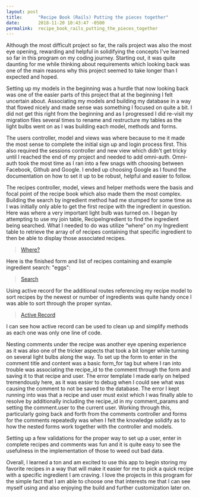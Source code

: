 ```yaml
---
layout: post
title:      "Recipe Book (Rails) Putting the pieces together"
date:       2018-11-20 10:43:47 -0500
permalink:  recipe_book_rails_putting_the_pieces_together
---
```



<blockquote class="imgur-embed-pub" lang="en" data-id="8j9DgqA"><a href="//imgur.com/8j9DgqA"></a></blockquote><script async src="//s.imgur.com/min/embed.js" charset="utf-8"></script>

Although the most difficult project so far, the rails project was also the most eye opening, rewarding and helpful in solidifying the concepts I've learned so far in this program on my coding journey.  Starting out, it was quite daunting for me while thinking about requirements which looking back was one of the main reasons why this project seemed to take longer than I expected and hoped.    

Setting up my models in the beginning was a hurdle that now looking back was one of the easier parts of this project that at the beginning I felt uncertain about.  Associating my models and building my database in a way that flowed nicely and made sense was something I focused on quite a bit.  I did not get this right from the beginning and as I progressed I did re-visit my migration files several times to rename and restructure my tables as the light bulbs went on as I was building each model, methods and forms. 

The users controller, model and views was where because to me it made the most sense to complete the initial sign up and login process first.   This also required the sessions controller and new view which didn't get tricky until I reached the end of my project and needed to add omni-auth.  Omni-auth took the most time as I ran into a few snags with choosing between Facebook, Github and Google.  I ended up choosing Google as I found the documentation on how to set it up to be robust, helpful and easier to follow.

The recipes controller, model, views and helper methods were the basis and focal point of the recipe book which also made them the most complex.  Building the search by ingredient method had me stumped for some time as I was initially only able to get the first recipe with the ingredient in question.  Here was where a very important light bulb was turned on.  I began by attempting to use my join table, RecipeIngredient to find the ingredient being searched.  What I needed to do was utilize “where” on my Ingredient table to retrieve the array of of recipes containing that specific ingredient to then be able to display those associated recipes.  
<blockquote class="imgur-embed-pub" lang="en" data-id="a/6Z2oQ1O"><a href="//imgur.com/6Z2oQ1O">Where?</a></blockquote><script async src="//s.imgur.com/min/embed.js" charset="utf-8"></script>

Here is the finished form and list of recipes containing and example ingredient search: "eggs":
<blockquote class="imgur-embed-pub" lang="en" data-id="a/CpXgwkv"><a href="//imgur.com/CpXgwkv">Search</a></blockquote><script async src="//s.imgur.com/min/embed.js" charset="utf-8"></script>

Using active record for the additional routes referencing my recipe model to sort recipes by the newest or number of ingredients was quite handy once I was able to sort through the proper syntax.  
<blockquote class="imgur-embed-pub" lang="en" data-id="a/oU3ElT7"><a href="//imgur.com/oU3ElT7">Active Record</a></blockquote><script async src="//s.imgur.com/min/embed.js" charset="utf-8"></script>
I can see how active record can be used to clean up and simplify methods as each one was only one line of code.

Nesting comments under the recipe was another eye opening experience as it was also one of the tricker aspects that took a bit longer while turning on several light bulbs along the way.  To set up the form to enter in the comment title and content was a basic form_for tag but where I ran into trouble was associating the recipe_id to the comment through the form and saving it to that recipe and user.  The error template I made early on helped tremendously here, as it was easier to debug when I could see what was causing the comment to not be saved to the database.  The error I kept running into was that a recipe and user must exist which I was finally able to resolve by additionally including the recipe_id in my comment_params and setting the comment.user to the current user.  Working through this, particularly going back and forth from the comments controller and forms for the comments repeatedly was when I felt the knowledge solidify as to how the nested forms work together with the controller and models.

Setting up a few validations for the proper way to set up a user, enter in complete recipes and comments was fun and it is quite easy to see the usefulness in the implementation of those to weed out bad data. 

Overall, I learned a ton and am excited to use this app to begin storing my favorite recipes in a way that will make it easier for me to pick a quick recipe with a specific ingredient I am craving.  I love the projects in this program for the simple fact that I am able to choose one that interests me that I can see myself using and also enjoying the build and further customization later on.
